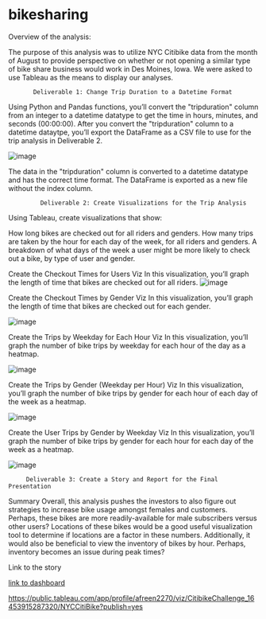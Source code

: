 # bikesharing

Overview of the analysis:

The purpose of this analysis was to utilize NYC Citibike data from the month of August to provide perspective on whether or not opening a similar type of bike share business would work in Des Moines, Iowa. We were asked to use Tableau as the means to display our analyses.

           Deliverable 1: Change Trip Duration to a Datetime Format

Using Python and Pandas functions, you’ll convert the "tripduration" column from an integer to a datetime datatype to get the time in hours, minutes, and seconds (00:00:00). After you convert the "tripduration" column to a datetime dataytpe, you’ll export the DataFrame as a CSV file to use for the trip analysis in Deliverable 2.

![image](https://user-images.githubusercontent.com/93686963/154866217-a82c4c83-d22d-4ced-8f99-1a76956e5e79.png)

The data in the "tripduration" column is converted to a datetime datatype and has the correct time format.
The DataFrame is exported as a new file without the index column.

             Deliverable 2: Create Visualizations for the Trip Analysis

Using Tableau, create visualizations that show:

How long bikes are checked out for all riders and genders.
How many trips are taken by the hour for each day of the week, for all riders and genders.
A breakdown of what days of the week a user might be more likely to check out a bike, by type of user and gender.

Create the Checkout Times for Users Viz
In this visualization, you’ll graph the length of time that bikes are checked out for all riders.
![image](https://user-images.githubusercontent.com/93686963/154866307-f4ec8ec9-0fd7-404b-987d-043c57c1133b.png)


Create the Checkout Times by Gender Viz
In this visualization, you’ll graph the length of time that bikes are checked out for each gender.

![image](https://user-images.githubusercontent.com/93686963/154866321-361281cf-fd40-4fb1-a8ef-f9b106098449.png)


Create the Trips by Weekday for Each Hour Viz
In this visualization, you’ll graph the number of bike trips by weekday for each hour of the day as a heatmap.

![image](https://user-images.githubusercontent.com/93686963/154866444-bb1a67f5-999f-4a3d-a7a5-e62871274dc5.png)

Create the Trips by Gender (Weekday per Hour) Viz
In this visualization, you’ll graph the number of bike trips by gender for each hour of each day of the week as a heatmap.

![image](https://user-images.githubusercontent.com/93686963/154866485-6cfaf969-8433-4b1d-8f2f-8c19102e79e0.png)


Create the User Trips by Gender by Weekday Viz
In this visualization, you’ll graph the number of bike trips by gender for each hour for each day of the week as a heatmap.

![image](https://user-images.githubusercontent.com/93686963/154866520-29b8598d-610e-440b-9221-1b37d6b989e1.png)



         Deliverable 3: Create a Story and Report for the Final Presentation

Summary
Overall, this analysis pushes the investors to also figure out strategies to increase bike usage amongst females and customers. Perhaps, these bikes are more readily-available for male subscribers versus other users? Locations of these bikes would be a good useful visualization tool to determine if locations are a factor in these numbers. Additionally, it would also be beneficial to view the inventory of bikes by hour. Perhaps, inventory becomes an issue during peak times?

Link to the story

[link to dashboard](https://public.tableau.com/app/profile/afreen2270/viz/CitibikeChallenge_16453915287320/NYCCitiBike?publish=yes)

https://public.tableau.com/app/profile/afreen2270/viz/CitibikeChallenge_16453915287320/NYCCitiBike?publish=yes


